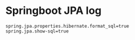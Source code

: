 # Springboot JPA log
```
spring.jpa.properties.hibernate.format_sql=true 
spring.jpa.show-sql=true

```